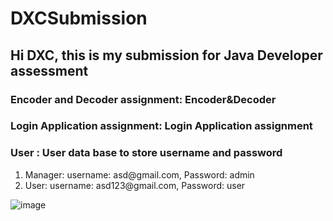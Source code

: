 # DXCSubmission

## Hi DXC, this is my submission for Java Developer assessment
### Encoder and Decoder assignment: Encoder&Decoder 
### Login Application assignment: Login Application assignment
### User : User data base to store username and password
<ol>
<li>Manager: username: asd@gmail.com, Password: admin</li>
<li>User: username: asd123@gmail.com, Password: user</li>
</ol>

![image](https://github.com/warriornub1/DXCSubmission/assets/134477240/017e8012-73bd-4c57-96c2-f64ab38ffde1)
